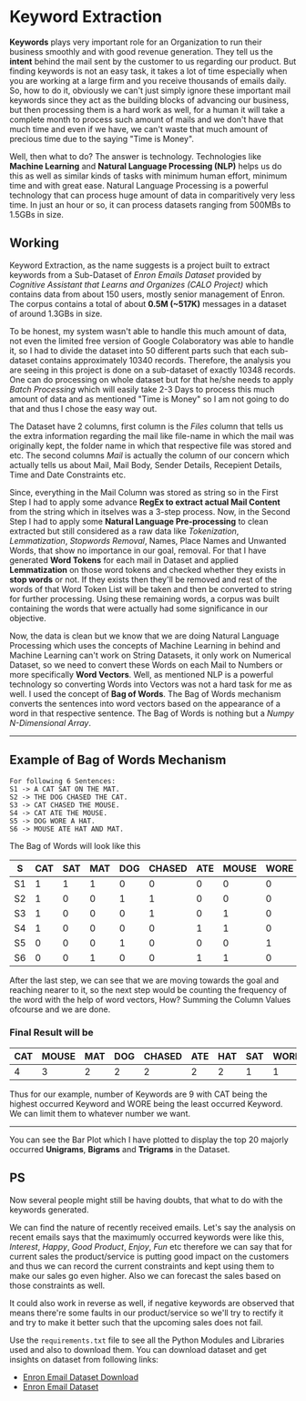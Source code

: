 # Keyword Extraction

**Keywords** plays very important role for an Organization to run their business smoothly and with good revenue generation. They tell us the **intent** behind the mail sent by the customer to us regarding our product. But finding keywords is not an easy task, it takes a lot of time especially when you are working at a large firm and you receive thousands of emails daily. So, how to do it, obviously we can't just simply ignore these important mail keywords since they act as the building blocks of advancing our business, but then processing them is a hard work as well, for a human it will take a complete month to process such amount of mails and we don't have that much time and even if we have, we can't waste that much amount of precious time due to the saying "Time is Money".

Well, then what to do? The answer is technology. Technologies like **Machine Learning** and **Natural Language Processing (NLP)** helps us do this as well as similar kinds of tasks with minimum human effort, minimum time and with great ease. Natural Language Processing is a powerful technology that can process huge amount of data in comparitively very less time. In just an hour or so, it can process datasets ranging from 500MBs to 1.5GBs in size.

## Working

Keyword Extraction, as the name suggests is a project built to extract keywords from a Sub-Dataset of _Enron Emails Dataset_ provided by _Cognitive Assistant that Learns and Organizes (CALO Project)_ which contains data from about 150 users, mostly senior management of Enron. The corpus contains a total of about **0.5M (~517K)** messages in a dataset of around 1.3GBs in size.

To be honest, my system wasn't able to handle this much amount of data, not even the limited free version of Google Colaboratory was able to handle it, so I had to divide the dataset into 50 different parts such that each sub-dataset contains approximately 10340 records. Therefore, the analysis you are seeing in this project is done on a sub-dataset of exactly 10348 records. One can do processing on whole dataset but for that he/she needs to apply _Batch Processing_ which will easily take 2-3 Days to process this much amount of data and as mentioned "Time is Money" so I am not going to do that and thus I chose the easy way out.

The Dataset have 2 columns, first column is the _Files_ column that tells us the extra information regarding the mail like file-name in which the mail was originally kept, the folder name in which that respective file was stored and etc. The second columns _Mail_ is actually the column of our concern which actually tells us about Mail, Mail Body, Sender Details, Recepient Details, Time and Date Constraints etc.

Since, everything in the Mail Column was stored as string so in the First Step I had to apply some advance **RegEx to extract actual Mail Content** from the string which in itselves was a 3-step process. Now, in the Second Step I had to apply some **Natural Language Pre-processing** to clean extracted but still considered as a raw data like _Tokenization_, _Lemmatization_, _Stopwords Removal_, Names, Place Names and Unwanted Words, that show no importance in our goal, removal. For that I have generated **Word Tokens** for each mail in Dataset and applied **Lemmatization** on those word tokens and checked whether they exists in **stop words** or not. If they exists then they'll be removed and rest of the words of that Word Token List will be taken and then be converted to string for further processing. Using these remaining words, a corpus was built containing the words that were actually had some significance in our objective.

Now, the data is clean but we know that we are doing Natural Language Processing which uses the concepts of Machine Learning in behind and Machine Learning can't work on String Datasets, it only work on Numerical Dataset, so we need to convert these Words on each Mail to Numbers or more specifically **Word Vectors**. Well, as mentioned NLP is a powerful technology so converting Words into Vectors was not a hard task for me as well. I used the concept of **Bag of Words**. The Bag of Words mechanism converts the sentences into word vectors based on the appearance of a word in that respective sentence. The Bag of Words is nothing but a _Numpy N-Dimensional Array_.

---
## Example of Bag of Words Mechanism

```
For following 6 Sentences:
S1 -> A CAT SAT ON THE MAT.
S2 -> THE DOG CHASED THE CAT.
S3 -> CAT CHASED THE MOUSE.
S4 -> CAT ATE THE MOUSE.
S5 -> DOG WORE A HAT.
S6 -> MOUSE ATE HAT AND MAT.
```

The Bag of Words will look like this

| S | CAT | SAT | MAT | DOG | CHASED | ATE | MOUSE | WORE | HAT
| --- | --- | --- | --- | --- | --- | --- | --- | --- | --- |
| S1 | 1 | 1 | 1 | 0 | 0 | 0 | 0 | 0 | 0 |
| S2 | 1 | 0 | 0 | 1 | 1 | 0 | 0 | 0 | 0 |
| S3 | 1 | 0 | 0 | 0 | 1 | 0 | 1 | 0 | 0 |
| S4 | 1 | 0 | 0 | 0 | 0 | 1 | 1 | 0 | 0 |
| S5 | 0 | 0 | 0 | 1 | 0 | 0 | 0 | 1 | 1 |
| S6 | 0 | 0 | 1 | 0 | 0 | 1 | 1 | 0 | 1 |

After the last step, we can see that we are moving towards the goal and reaching nearer to it, so the next step would be counting the frequency of the word with the help of word vectors, How? Summing the Column Values ofcourse and we are done.

### Final Result will be

| CAT | MOUSE | MAT | DOG | CHASED | ATE | HAT | SAT | WORE
| --- | --- | --- | --- | --- | --- | --- | --- | --- |
| 4 | 3 | 2 | 2 | 2 | 2 | 2 | 1 | 1 |

Thus for our example, number of Keywords are 9 with CAT being the highest occurred Keyword and WORE being the least occurred Keyword. We can limit them to whatever number we want.

---

You can see the Bar Plot which I have plotted to display the top 20 majorly occurred **Unigrams**, **Bigrams** and **Trigrams** in the Dataset.

## PS

Now several people might still be having doubts, that what to do with the keywords generated.

We can find the nature of recently received emails. Let's say the analysis on recent emails says that the maximumly occurred keywords were like this, _Interest_, _Happy_, _Good Product_, _Enjoy_, _Fun_ etc therefore we can say that for current sales the product/service is putting good impact on the customers and thus we can record the current constraints and kept using them to make our sales go even higher. Also we can forecast the sales based on those constraints as well. 

It could also work in reverse as well, if negative keywords are observed that means there're some faults in our product/service so we'll try to rectify it and try to make it better such that the upcoming sales does not fail.

Use the `requirements.txt` file to see all the Python Modules and Libraries used and also to download them. You can download dataset and get insights on dataset from following links:
- [Enron Email Dataset Download](https://www.kaggle.com/wcukierski/enron-email-dataset/download)
- [Enron Email Dataset](https://www.cs.cmu.edu/~enron/)